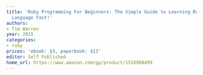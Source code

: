```yaml
---
title: 'Ruby Programming For Beginners: The Simple Guide to Learning Ruby Programming
  Language Fast!'
authors:
- Tim Warren
year: 2015
categories:
- ruby
prices: 'ebook: $3, paperbook: $13'
editor: Self Published
home_url: https://www.amazon.com/gp/product/1516998499
---
```


